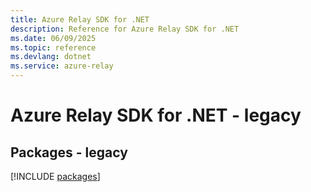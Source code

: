 ```yaml
---
title: Azure Relay SDK for .NET
description: Reference for Azure Relay SDK for .NET
ms.date: 06/09/2025
ms.topic: reference
ms.devlang: dotnet
ms.service: azure-relay
---
```

# Azure Relay SDK for .NET - legacy
## Packages - legacy
[!INCLUDE [packages](relay-index.md)]